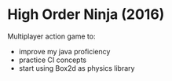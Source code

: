 # High Order Ninja (2016)
Multiplayer action game to:
- improve my java proficiency
- practice CI concepts
- start using Box2d as physics library

